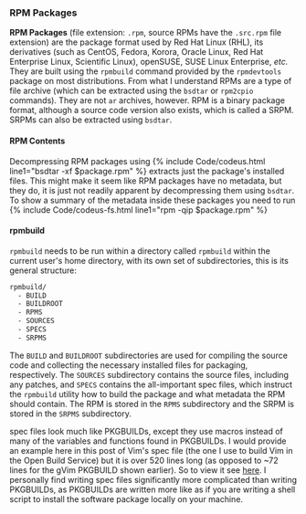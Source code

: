 ### RPM Packages
**RPM Packages** (file extension: `.rpm`, source RPMs have the `.src.rpm` file extension) are the package format used by Red Hat Linux (RHL), its derivatives (such as CentOS, Fedora, Korora, Oracle Linux, Red Hat Enterprise Linux, Scientific Linux), openSUSE, SUSE Linux Enterprise, *etc.* They are built using the `rpmbuild` command provided by the `rpmdevtools` package on most distributions. From what I understand RPMs are a type of file archive (which can be extracted using the `bsdtar` or `rpm2cpio` commands). They are not `ar` archives, however. RPM is a binary package format, although a source code version also exists, which is called a SRPM. SRPMs can also be extracted using `bsdtar`.

#### RPM Contents
Decompressing RPM packages using {% include Code/codeus.html line1="bsdtar -xf $package.rpm" %} extracts just the package's installed files. This might make it seem like RPM packages have no metadata, but they do, it is just not readily apparent by decompressing them using `bsdtar`. To show a summary of the metadata inside these packages you need to run {% include Code/codeus-fs.html line1="rpm -qip $package.rpm" %}

#### rpmbuild
`rpmbuild` needs to be run within a directory called `rpmbuild` within the current user's home directory, with its own set of subdirectories, this is its general structure:

~~~ bash
rpmbuild/
  - BUILD
  - BUILDROOT
  - RPMS
  - SOURCES
  - SPECS
  - SRPMS
~~~

The `BUILD` and `BUILDROOT` subdirectories are used for compiling the source code and collecting the necessary installed files for packaging, respectively. The `SOURCES` subdirectory contains the source files, including any patches, and `SPECS` contains the all-important spec files, which instruct the `rpmbuild` utility how to build the package and what metadata the RPM should contain. The RPM is stored in the `RPMS` subdirectory and the SRPM is stored in the `SRPMS` subdirectory.

spec files look much like PKGBUILDs, except they use macros instead of many of the variables and functions found in PKGBUILDs. I would provide an example here in this post of Vim's spec file (the one I use to build Vim in the Open Build Service) but it is over 520 lines long (as opposed to ~72 lines for the gVim PKGBUILD shown earlier). So to view it see [here](/spec/gvim.md). I personally find writing spec files significantly more complicated than writing PKGBUILDs, as PKGBUILDs are written more like as if you are writing a shell script to install the software package locally on your machine.
